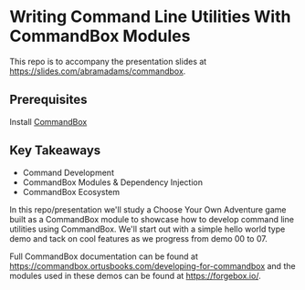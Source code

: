# Writing Command Line Utilities With CommandBox Modules
This repo is to accompany the presentation slides at https://slides.com/abramadams/commandbox.  

## Prerequisites
Install [CommandBox](https://commandbox.ortusbooks.com/setup/installation)

## Key Takeaways
* Command Development
* CommandBox Modules & Dependency Injection
* CommandBox Ecosystem

In this repo/presentation we'll study a Choose Your Own Adventure game built as a CommandBox module to showcase how to develop command line utilities using CommandBox.  We'll start out with a simple hello world type demo and tack on cool features as we progress from demo 00 to 07.

Full CommandBox documentation can be found at https://commandbox.ortusbooks.com/developing-for-commandbox and the modules used in these demos can be found at https://forgebox.io/.

